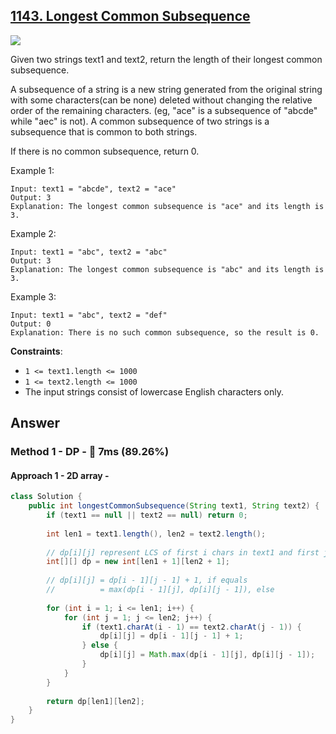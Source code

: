 ## [1143. Longest Common Subsequence](https://leetcode.com/problems/longest-common-subsequence/)

![](https://github.com/weltond/DataStructure/blob/master/medium.PNG)

Given two strings text1 and text2, return the length of their longest common subsequence.

A subsequence of a string is a new string generated from the original string with some characters(can be none) deleted without changing the relative order of the remaining characters. (eg, "ace" is a subsequence of "abcde" while "aec" is not). A common subsequence of two strings is a subsequence that is common to both strings.

 

If there is no common subsequence, return 0.

 

Example 1:

```
Input: text1 = "abcde", text2 = "ace" 
Output: 3  
Explanation: The longest common subsequence is "ace" and its length is 3.
```

Example 2:

```
Input: text1 = "abc", text2 = "abc"
Output: 3
Explanation: The longest common subsequence is "abc" and its length is 3.
```

Example 3:

```
Input: text1 = "abc", text2 = "def"
Output: 0
Explanation: There is no such common subsequence, so the result is 0.
```

**Constraints**:

- `1 <= text1.length <= 1000`
- `1 <= text2.length <= 1000`
- The input strings consist of lowercase English characters only.

## Answer
### Method 1 - DP - :rocket: 7ms (89.26%)

#### Approach 1 - 2D array -

```java
class Solution {
    public int longestCommonSubsequence(String text1, String text2) {
        if (text1 == null || text2 == null) return 0;
        
        int len1 = text1.length(), len2 = text2.length();
        
        // dp[i][j] represent LCS of first i chars in text1 and first j chars in text2
        int[][] dp = new int[len1 + 1][len2 + 1];
        
        // dp[i][j] = dp[i - 1][j - 1] + 1, if equals
        //          = max(dp[i - 1][j], dp[i][j - 1]), else
        
        for (int i = 1; i <= len1; i++) {
            for (int j = 1; j <= len2; j++) {
                if (text1.charAt(i - 1) == text2.charAt(j - 1)) {
                    dp[i][j] = dp[i - 1][j - 1] + 1;
                } else {
                    dp[i][j] = Math.max(dp[i - 1][j], dp[i][j - 1]);
                }
            }
        }
        
        return dp[len1][len2];
    }
}
```
